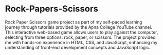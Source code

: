 # Rock-Papers-Scissors
Rock Paper Scissors game project as part of my self-paced learning journey through tutorials provided by the Apna College YouTube channel. This interactive web-based game allows users to play against the computer, selecting from three options: rock, paper, or scissors. The project provided me with hands-on experience in HTML, CSS, and JavaScript, enhancing my understanding of front-end development concepts and JavaScript logic.

